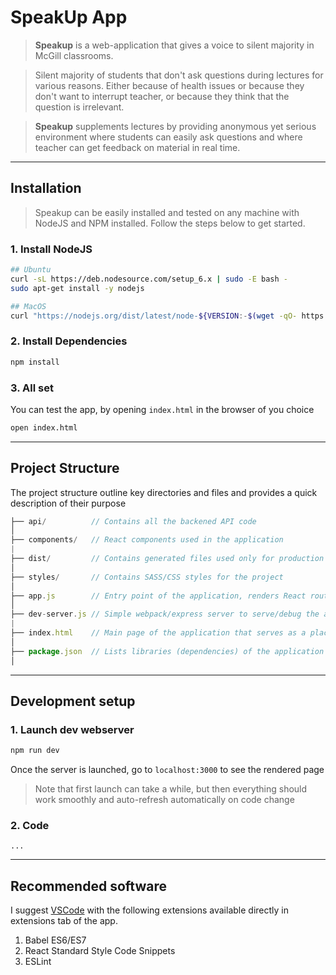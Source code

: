 # SpeakUp App
>**Speakup** is a web-application that gives a voice to silent majority in McGill classrooms.

>Silent majority of students that don't ask questions during lectures
for various reasons. Either because of health issues or because they
don't want to interrupt teacher, or because they think that the question
is irrelevant. 

>**Speakup** supplements lectures by providing anonymous yet serious environment where students can easily ask questions and where teacher can get feedback on material in real time.

---

## Installation

>Speakup can be easily installed and tested on any machine with NodeJS and NPM installed. 
Follow the steps below to get started.

### 1. Install NodeJS

```bash
## Ubuntu
curl -sL https://deb.nodesource.com/setup_6.x | sudo -E bash -
sudo apt-get install -y nodejs

## MacOS
curl "https://nodejs.org/dist/latest/node-${VERSION:-$(wget -qO- https://nodejs.org/dist/latest/ | sed -nE 's|.*>node-(.*)\.pkg</a>.*|\1|p')}.pkg" > "$HOME/Downloads/node-latest.pkg" && sudo installer -store -pkg "$HOME/Downloads/node-latest.pkg" -target "/"

```

### 2. Install Dependencies


```bash
npm install
```


### 3. All set

You can test the app, by opening `index.html` in the browser of you choice

```bash
open index.html
```



----

## Project Structure

The project structure outline key directories and files and provides a quick description of their purpose

```js
├── api/          // Contains all the backened API code
│
├── components/   // React components used in the application
|
├── dist/         // Contains generated files used only for production (e.g bundle.js)
│
├── styles/       // Contains SASS/CSS styles for the project
│
├── app.js        // Entry point of the application, renders React router and all child components
│  
├── dev-server.js // Simple webpack/express server to serve/debug the application locally (Bonus points for hot reload)
|
├── index.html    // Main page of the application that serves as a placeholder for all Javascript (React components)
│
├── package.json  // Lists libraries (dependencies) of the application and a few shortcut commands
│
```

---

## Development setup 

### 1. Launch dev webserver

```bash
npm run dev
```

Once the server is launched, go to `localhost:3000` to see the rendered page

>Note that first launch can take a while, but then everything should work smoothly 
and auto-refresh automatically on code change

### 2. Code

`...`

----

## Recommended software

I suggest [VSCode](https://code.visualstudio.com/) with the following extensions available directly in extensions tab of the app.

1. Babel ES6/ES7
2. React Standard Style Code Snippets
3. ESLint

